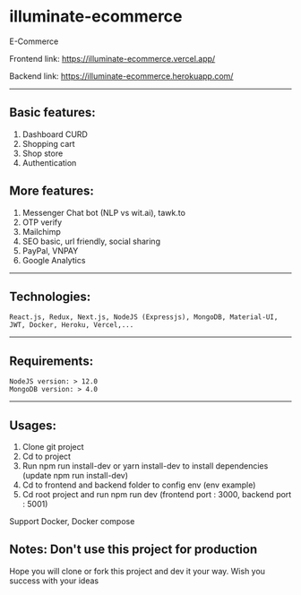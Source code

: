 # illuminate-ecommerce

E-Commerce

Frontend link: https://illuminate-ecommerce.vercel.app/

Backend link: https://illuminate-ecommerce.herokuapp.com/

---

## Basic features:

1. Dashboard CURD
2. Shopping cart
3. Shop store
4. Authentication

## More features:

1. Messenger Chat bot (NLP vs wit.ai), tawk.to
2. OTP verify
3. Mailchimp 
4. SEO basic, url friendly, social sharing
5. PayPal, VNPAY
6. Google Analytics

---

## Technologies:

    React.js, Redux, Next.js, NodeJS (Expressjs), MongoDB, Material-UI, JWT, Docker, Heroku, Vercel,...

---

## Requirements:

    NodeJS version: > 12.0
    MongoDB version: > 4.0

---

## Usages:

1. Clone git project
2. Cd to project
3. Run npm run install-dev or yarn install-dev to install dependencies (update npm run install-dev)
4. Cd to frontend and backend folder to config env (env example)
5. Cd root project and run npm run dev (frontend port : 3000, backend port : 5001)

Support Docker, Docker compose

## Notes: Don't use this project for production

Hope you will clone or fork this project and dev it your way. Wish you success with your ideas
